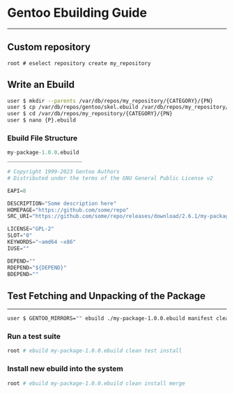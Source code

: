 # Gentoo Ebuilding Guide
___

## Custom repository

```
root # eselect repository create my_repository
```

## Write an Ebuild

```sh
user $ mkdir --parents /var/db/repos/my_repository/{CATEGORY}/{PN}
user $ cp /var/db/repos/gentoo/skel.ebuild /var/db/repos/my_repository/{CATEGORY}/{PN}
user $ cd /var/db/repos/my_repository/{CATEGORY}/{PN}
user $ nano {P}.ebuild
```

### Ebuild File Structure
```py
my-package-1.0.0.ebuild
________________________

# Copyright 1999-2023 Gentoo Authors
# Distributed under the terms of the GNU General Public License v2

EAPI=8

DESCRIPTION="Some description here"
HOMEPAGE="https://github.com/some/repo"
SRC_URI="https://github.com/some/repo/releases/download/2.6.1/my-package-1.0.0.ebuid"

LICENSE="GPL-2"
SLOT="0"
KEYWORDS="~amd64 ~x86"
IUSE=""

DEPEND=""
RDEPEND="${DEPEND}"
BDEPEND=""
```

## Test Fetching and Unpacking of the Package
___

```sh
user $ GENTOO_MIRRORS="" ebuild ./my-package-1.0.0.ebuild manifest clean unpack
```

### Run a test suite
```sh
root # ebuild my-package-1.0.0.ebuild clean test install
```
### Install new ebuild into the system
```sh
root # ebuild my-package-1.0.0.ebuild clean install merge
```

